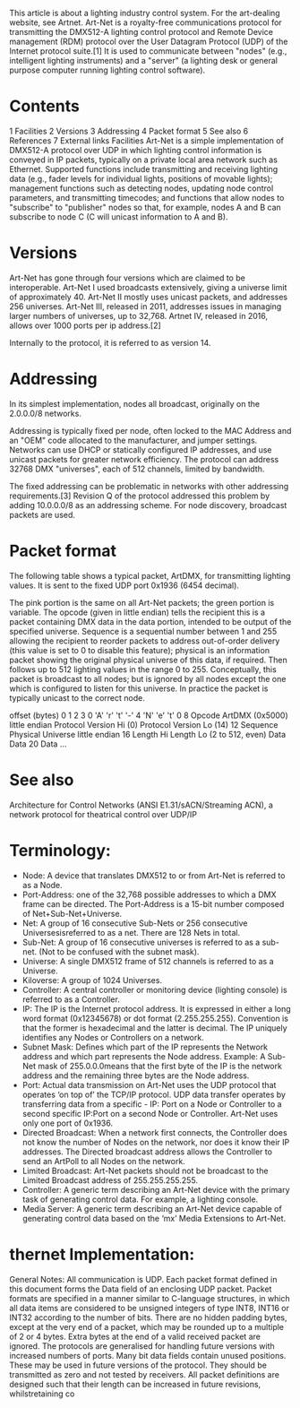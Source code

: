 This article is about a lighting industry control system. For the art-dealing website, see Artnet.
Art-Net is a royalty-free communications protocol for transmitting the DMX512-A lighting control protocol and Remote Device management (RDM) protocol over the User Datagram Protocol (UDP) of the Internet protocol suite.[1] It is used to communicate between "nodes" (e.g., intelligent lighting instruments) and a "server" (a lighting desk or general purpose computer running lighting control software).

# Contents

1 Facilities
2 Versions
3 Addressing
4 Packet format
5 See also
6 References
7 External links
Facilities
Art-Net is a simple implementation of DMX512-A protocol over UDP in which lighting control information is conveyed in IP packets, typically on a private local area network such as Ethernet. Supported functions include transmitting and receiving lighting data (e.g., fader levels for individual lights, positions of movable lights); management functions such as detecting nodes, updating node control parameters, and transmitting timecodes; and functions that allow nodes to "subscribe" to "publisher" nodes so that, for example, nodes A and B can subscribe to node C (C will unicast information to A and B).

# Versions

Art-Net has gone through four versions which are claimed to be interoperable. Art-Net I used broadcasts extensively, giving a universe limit of approximately 40. Art-Net II mostly uses unicast packets, and addresses 256 universes. Art-Net III, released in 2011, addresses issues in managing larger numbers of universes, up to 32,768. Artnet IV, released in 2016, allows over 1000 ports per ip address.[2]

Internally to the protocol, it is referred to as version 14.

# Addressing

In its simplest implementation, nodes all broadcast, originally on the 2.0.0.0/8 networks.

Addressing is typically fixed per node, often locked to the MAC Address and an "OEM" code allocated to the manufacturer, and jumper settings. Networks can use DHCP or statically configured IP addresses, and use unicast packets for greater network efficiency. The protocol can address 32768 DMX "universes", each of 512 channels, limited by bandwidth.

The fixed addressing can be problematic in networks with other addressing requirements.[3] Revision Q of the protocol addressed this problem by adding 10.0.0.0/8 as an addressing scheme. For node discovery, broadcast packets are used.

# Packet format

The following table shows a typical packet, ArtDMX, for transmitting lighting values. It is sent to the fixed UDP port 0x1936 (6454 decimal).

The pink portion is the same on all Art-Net packets; the green portion is variable. The opcode (given in little endian) tells the recipient this is a packet containing DMX data in the data portion, intended to be output of the specified universe. Sequence is a sequential number between 1 and 255 allowing the recipient to reorder packets to address out-of-order delivery (this value is set to 0 to disable this feature); physical is an information packet showing the original physical universe of this data, if required. Then follows up to 512 lighting values in the range 0 to 255. Conceptually, this packet is broadcast to all nodes; but is ignored by all nodes except the one which is configured to listen for this universe. In practice the packet is typically unicast to the correct node.

offset (bytes) 0 1 2 3
0 'A' 'r' 't' '-'
4 'N' 'e' 't' 0
8 Opcode ArtDMX (0x5000) little endian Protocol Version Hi (0) Protocol Version Lo (14)
12 Sequence Physical Universe little endian
16 Length Hi Length Lo (2 to 512, even) Data Data
20
Data ...

# See also

Architecture for Control Networks (ANSI E1.31/sACN/Streaming ACN), a network protocol for theatrical control over UDP/IP

# Terminology:

- Node: A device that translates DMX512 to or from Art-Net is referred to as a Node.
- Port-Address: one of the 32,768 possible addresses to which a DMX frame can be directed. The Port-Address is a 15-bit number composed of Net+Sub-Net+Universe.
- Net: A group of 16 consecutive Sub-Nets or 256 consecutive Universesisreferred to as a net. There are 128 Nets in total.
- Sub-Net: A group of 16 consecutive universes is referred to as a sub-net. (Not to be confused with the subnet mask).
- Universe: A single DMX512 frame of 512 channels is referred to as a Universe.
- Kiloverse: A group of 1024 Universes.
- Controller: A central controller or monitoring device (lighting console) is referred to as a Controller.
- IP: The IP is the Internet protocol address. It is expressed in either a long word format (0x12345678) or dot format (2.255.255.255). Convention is that the former is hexadecimal and the latter is decimal. The IP uniquely identifies any Nodes or Controllers on a network.
- Subnet Mask: Defines which part of the IP represents the Network address and which part represents the Node address. Example: A Sub-Net mask of 255.0.0.0means that the first byte of the IP is the network address and the remaining three bytes are the Node address.
- Port: Actual data transmission on Art-Net uses the UDP protocol that operates ‘on top of’ the TCP/IP protocol. UDP data transfer operates by transferring data from a specific - IP: Port on a Node or Controller to a second specific IP:Port on a second Node or Controller. Art-Net uses only one port of 0x1936.
- Directed Broadcast: When a network first connects, the Controller does not know the number of Nodes on the network, nor does it know their IP addresses. The Directed broadcast address allows the Controller to send an ArtPoll to all Nodes on the network.
- Limited Broadcast: Art-Net packets should not be broadcast to the Limited Broadcast address of 255.255.255.255.
- Controller: A generic term describing an Art-Net device with the primary task of generating control data. For example, a lighting console.
- Media Server: A generic term describing an Art-Net device capable of generating control data based on the ‘mx’ Media Extensions to Art-Net.

# thernet Implementation:

General Notes:
All communication is UDP. Each packet format defined in this document forms the Data
field of an enclosing UDP packet.
Packet formats are specified in a manner similar to C-language structures, in which all
data items are considered to be unsigned integers of type INT8, INT16 or INT32
according to the number of bits. There are no hidden padding bytes, except at the very
end of a packet, which may be rounded up to a multiple of 2 or 4 bytes. Extra bytes at
the end of a valid received packet are ignored.
The protocols are generalised for handling future versions with increased numbers of
ports.
Many bit data fields contain unused positions. These may be used in future versions of
the protocol. They should be transmitted as zero and not tested by receivers.
All packet definitions are designed such that their length can be increased in future
revisions, whilstretaining co
